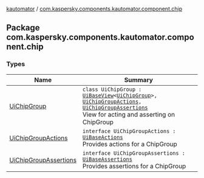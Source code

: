 [kautomator](../index.md) / [com.kaspersky.components.kautomator.component.chip](./index.md)

## Package com.kaspersky.components.kautomator.component.chip

### Types

| Name | Summary |
|---|---|
| [UiChipGroup](-ui-chip-group/index.md) | `class UiChipGroup : `[`UiBaseView`](../com.kaspersky.components.kautomator.component.common.views/-ui-base-view/index.md)`<`[`UiChipGroup`](-ui-chip-group/index.md)`>, `[`UiChipGroupActions`](-ui-chip-group-actions/index.md)`, `[`UiChipGroupAssertions`](-ui-chip-group-assertions/index.md)<br>View for acting and asserting on ChipGroup |
| [UiChipGroupActions](-ui-chip-group-actions/index.md) | `interface UiChipGroupActions : `[`UiBaseActions`](../com.kaspersky.components.kautomator.component.common.actions/-ui-base-actions/index.md)<br>Provides actions for a ChipGroup |
| [UiChipGroupAssertions](-ui-chip-group-assertions/index.md) | `interface UiChipGroupAssertions : `[`UiBaseAssertions`](../com.kaspersky.components.kautomator.component.common.assertions/-ui-base-assertions/index.md)<br>Provides assertions for a ChipGroup |
